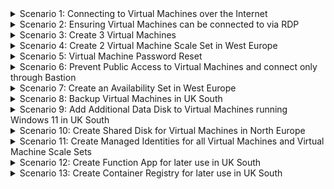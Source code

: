 <details>
<summary>Scenario 1: Connecting to Virtual Machines over the Internet</summary>

#### Task 1: Connect to 3 Virtual Machines
1. Users have reported issues trying to connect to Virtual Machinese we are hosting. Using RDP, connect to the following machines to troubleshoot the issue:<bR>
Dodgy-Science<br>
Banned-Science<br>
Banned-Stuff<br>
</details>

<details>
<summary>Scenario 2: Ensuring Virtual Machines can be connected to via RDP</summary>

#### Task 1: Identifying affected Virtual Machines
1. Identify what Virtual Machines have a Public IP, and a Private IP address.

#### Task 2: Attaching Public IP's to Virtual Machines
1. Attached a Public IP to any Virtual Machine that has a Private IP and not a Public IP
</details>

<details>
<summary>Scenario 3: Create 3 Virtual Machines</summary>

#### Task 1: Create Virtual Machines
1. In West Europe, create 3 Virtual Machines with the following settings:<br>
<br>
Resource Group: rg-weu-compute<br>
Region: West Europe<br>
Availability Options: No Infrastructure Redundancy Required<br>
Security Type: Standard<br>
Image: Debian 11<br>
Size: Standard_B1ms<br>
Inbound Ports: SSH (22)<br>
Virtual Network: vnet-weu-01<br>
Subnet: rg-weu-compute<br>
<br>

2. Access the Virtual Machines from the Internet to confirm availability
</details>

<details>
<summary>Scenario 4: Create 2 Virtual Machine Scale Set in West Europe</summary>

#### Task 1: Create Virtual Machine Scale Set with Manual Scaling
1. In West Europe, create 1 Virtual Machine Scale Set with the following settings:<br>
<br>
Resource Group: rg-weu-compute<br>
Region: West Europe<br>
Availability Options: No Infrastructure Redundancy Required<br>
Security Type: Standard<br>
Image: Windows 11<br>
Size: Standard_B1ms<br>
Inbound Ports: 3389<br>
Virtual Network: vnet-weu-01<br>
Subnet: rg-weu-compute<br>
Scaling: 3 Instances<br>
<br>

#### Task 2: Create Virtual Machine Scale Set with Custom Scaling
1. In West Europe, create 1 Virtual Machine Scale Set with the following settings:<br>
<br>
Resource Group: rg-weu-compute<br>
Region: West Europe<br>
Availability Options: No Infrastructure Redundancy Required<br>
Security Type: Standard<br>
Image: Windows 11<br>
Size: Standard_B1ms<br>
Inbound Ports: 3389<br>
Virtual Network: vnet-weu-01<br>
Subnet: rg-weu-compute<br>
Scaling: 3 Minimum, 10 Maximum, to scale out by 2 if the CPU is more than 70% for 10 minutes and to scale down by 1 if the CPU drops to 25%<br>
<br>
</details>

<details>
<summary>Scenario 5: Virtual Machine Password Reset</summary>

#### Task 1: Reset Password for Virtual Machines
1. Users have forgotten the password for the Virtual Machine 'dodgy-science' in North Europe. Reset the Admin Password and make a note of the User Name and Password.
2. Users have forgotten the password for the Virtual Machine 'sketchy-stuff' in North Europe. Reset the Admin Password and make a note of the User Name and Password.

#### Task 2: Securely Save the Credentials
3. Save the Passwords as a Secret in Key Vault, and grant access to anyone in the Projects Team.
</details>

<details>
<summary>Scenario 6: Prevent Public Access to Virtual Machines and connect only through Bastion</summary>

#### Task 1: Prevent Public Access to Virtual Machines
1. Remove Public IP's from each Virtual Machine that has one attached to it

#### Task 2: Create a Bastion Host in North Europe
1. Bastion has been deployed in North Europe, however users report they are unable to use it when connecting to VM's. Investigate Bastion Host in North Europe.

#### Task 3: Confirm Connectivity
1. Try to connect to a Virtual Machine directly via RDP/SSH
2. Try to connect to a Virtual Machine using Bastion
</details>

<details>
<summary>Scenario 7: Create an Availability Set in West Europe</summary>

#### Task 1: Create an Availability Set
1. Create an Availability Set in West Europe with the following details:<br>
<br>
Resource Group: rg-weu-compute<br>
Region: West Europe<br>
Fault Domains: 2<br>
Update Domains: 4<br>
Use Managed Disks: No<br>
<br>

#### Task 2: Create Virtual Machine and add into Availability Sets
1. Create an Virtual Machine in West Europe with the following details:<br>
<br>
Resource Group: rg-weu-compute<br>
Region: West Europe<br>
Availability Options: Availability Set - use the one created from Task 1<br>
Security Type: Standard<br>
Image: Windows 11<br>
Size: Standard_B1ms<br>
Inbound Ports: 3389<br>
Virtual Network: vnet-weu-01<br>
Subnet: rg-weu-compute<br>
<br>

2. Confirm Virtual Machine is present in the Availability Set


</details>

<details>
<summary>Scenario 8: Backup Virtual Machines in UK South </summary>

#### Task 1: Create a Recovery Services Vault to backup Virtual Machines in UK South
1. Create a Recovery Services Vault in UK South. ARSV MUST have a redunancy in place that will accomodate a single data center failure, but data cannot leave the Region.
2. Create a Backup Policy to run each Sunday at 2300 GMT, retain a snapshot for 5 days, reatain a weekly backup for 4 weeks, and retain a Monthly backup on the First Monday at 2300 GMTm for 12 Months

#### Task 2: Backup Virtual Machines
1. Backup all Virtual Machines in UK South

</details>

<details>
<summary>Scenario 9: Add Additional Data Disk to Virtual Machines running Windows 11 in UK South</summary>

#### Task 1: Create Data Disk
1. Create a Premium SSD LRS Disk

#### Task 2: Attach to Virtual Machines
1. Attach Disk from Task 1 to a Virtual Machine running Windows 11.

#### Task 3: Save Data to Disk
1. Save Data to the newly created disk

#### Task 4: Attach Disks to remaining Virtual Machines.
1. Add a disk to the remaining Windows 11 Virtual Machines in UK South. You can either create a disk as per Task 1, or add one via the Virtual Machine in the Azure Portal.

</details>

<details>
<summary>Scenario 10: Create Shared Disk for Virtual Machines in North Europe</summary>

#### Task 1: Create Shared Disk
1. Create a Shared Premium SSD LRS Disk

#### Task 2: Attach to Virtual Machines
1. Attached Shared Disks to all Windows 11 Virtual Machines in North Europe

#### Task 3: Save Data to Disk from each Virtual Machine
1. Sign into each Virtual Machine and save a .txt document named after the Virtual Machine to the Shared Disk.

</details>

<details>
<summary>Scenario 11: Create Managed Identities for all Virtual Machines and Virtual Machine Scale Sets</summary>

#### Task 1: Create Managed Identity
1. Create a Managed Identity for all Virtual Machines and Virtual Machine Scale Sets

</details>

<details>
<summary>Scenario 12: Create Function App for later use in UK South</summary>

#### Task 1: Create Function App
1. Create a Function App that meets the following requirements:<br>
<br>
Deploy Code<br>
Has a .NET 6 (LTS) Runtime Stack<br>
Runs on a Linux OS<br>
Is not running continuously and is only charged per event<br>
Has it's own Storage Account<br>
Monitoring via App Insights in enabled<br>
Continious Deployment is disabled<br>
<br>
</details>

<details>
<summary>Scenario 13: Create Container Registry for later use in UK South</summary>

#### Task 1: Create Container Registry
1. Create a Container Registry for later use in UK South that only requires a max of 10GB storage

#### Task 2: Restrict access to Regional Project Department
1. Restrict access to Container Registry so that only the UK South Project Team can Push, Pull and Delete items within the Container Registry

</details>
